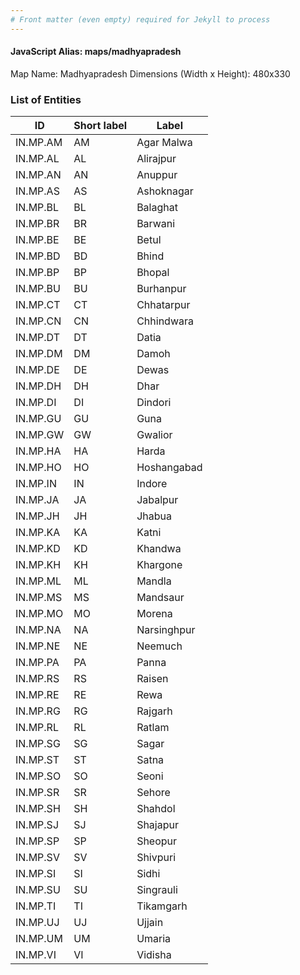 ```yaml
---
# Front matter (even empty) required for Jekyll to process
---
```


#### JavaScript Alias: maps/madhyapradesh

Map Name: Madhyapradesh
Dimensions (Width x Height): 480x330





### List of Entities

ID | Short label | Label
---|---|---|
IN.MP.AM|AM|Agar Malwa
IN.MP.AL|AL|Alirajpur
IN.MP.AN|AN|Anuppur
IN.MP.AS|AS|Ashoknagar
IN.MP.BL|BL|Balaghat
IN.MP.BR|BR|Barwani
IN.MP.BE|BE|Betul
IN.MP.BD|BD|Bhind
IN.MP.BP|BP|Bhopal
IN.MP.BU|BU|Burhanpur
IN.MP.CT|CT|Chhatarpur
IN.MP.CN|CN|Chhindwara
IN.MP.DT|DT|Datia
IN.MP.DM|DM|Damoh
IN.MP.DE|DE|Dewas
IN.MP.DH|DH|Dhar
IN.MP.DI|DI|Dindori
IN.MP.GU|GU|Guna
IN.MP.GW|GW|Gwalior
IN.MP.HA|HA|Harda
IN.MP.HO|HO|Hoshangabad
IN.MP.IN|IN|Indore
IN.MP.JA|JA|Jabalpur
IN.MP.JH|JH|Jhabua
IN.MP.KA|KA|Katni
IN.MP.KD|KD|Khandwa
IN.MP.KH|KH|Khargone
IN.MP.ML|ML|Mandla
IN.MP.MS|MS|Mandsaur
IN.MP.MO|MO|Morena
IN.MP.NA|NA|Narsinghpur
IN.MP.NE|NE|Neemuch
IN.MP.PA|PA|Panna
IN.MP.RS|RS|Raisen
IN.MP.RE|RE|Rewa
IN.MP.RG|RG|Rajgarh
IN.MP.RL|RL|Ratlam
IN.MP.SG|SG|Sagar
IN.MP.ST|ST|Satna
IN.MP.SO|SO|Seoni
IN.MP.SR|SR|Sehore
IN.MP.SH|SH|Shahdol
IN.MP.SJ|SJ|Shajapur
IN.MP.SP|SP|Sheopur
IN.MP.SV|SV|Shivpuri
IN.MP.SI|SI|Sidhi
IN.MP.SU|SU|Singrauli
IN.MP.TI|TI|Tikamgarh
IN.MP.UJ|UJ|Ujjain
IN.MP.UM|UM|Umaria
IN.MP.VI|VI|Vidisha